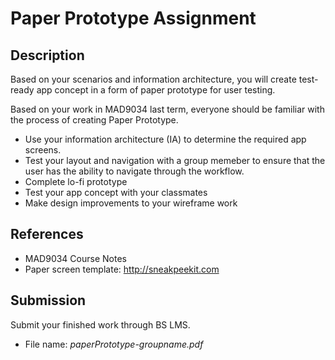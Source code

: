 # Paper Prototype Assignment

## Description

Based on your scenarios and information architecture, you will create test-ready app concept in a form of paper prototype for user testing.

Based on your work in MAD9034 last term, everyone should be familiar with the process of creating Paper Prototype.

- Use your information architecture (IA) to determine the required app screens. 
- Test your layout and navigation with a group memeber to ensure that the user has the ability to navigate through the workflow.
- Complete lo-fi prototype
- Test your app concept with your classmates 
- Make design improvements to your wireframe work

## References
- MAD9034 Course Notes
- Paper screen template: <http://sneakpeekit.com>

## Submission

Submit your finished work through BS LMS.
- File name: _paperPrototype-groupname.pdf_ 
